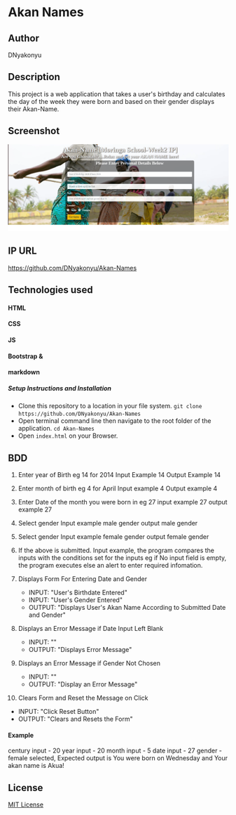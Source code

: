 # Akan Names


## Author

DNyakonyu

## Description

This project is a web application that takes a user's birthday and calculates the day of the week they were born and based on their gender displays their Akan-Name.


## Screenshot

![](https://github.com/DNyakonyu/Akan-Names/blob/master/images/snapshot.png)

## IP URL

https://github.com/DNyakonyu/Akan-Names

## Technologies used

#### HTML
#### CSS
#### JS
#### Bootstrap &
#### markdown

##### Setup Instructions and Installation

- Clone this repository to a location in your file system. `git clone https://github.com/DNyakonyu/Akan-Names`
- Open terminal command line then navigate to the root folder of the application. `cd Akan-Names`
- Open `index.html` on your Browser.

## BDD


1. Enter year of Birth eg 14 for 2014 Input Example 14 Output Example 14

2. Enter month of birth eg 4 for April Input example 4 Output example 4

3. Enter Date of the month you were born in eg 27 input example 27 output example 27

4. Select gender Input example male gender output male gender

5. Select gender Input example female gender output female gender

6. If the above is submitted. Input example, the program compares the inputs with the conditions set for the inputs eg if No input field    is empty, the program executes else an alert to enter required infomation.

7. Displays Form For Entering Date and Gender
   - INPUT: "User's Birthdate Entered"
   - INPUT: "User's Gender Entered"
   - OUTPUT: "Displays User's Akan Name According to Submitted Date and Gender"
8. Displays an Error Message if Date Input Left Blank
   - INPUT: ""
   - OUTPUT: "Displays Error Message"
9. Displays an Error Message if Gender Not Chosen
   - INPUT: "" 
   - OUTPUT: "Display an Error Message" 
10. Clears Form and Reset the Message on Click
   - INPUT: "Click Reset Button" 
   - OUTPUT: "Clears and Resets the Form"

#### Example

century input - 20
year input - 20
month input - 5
date input - 27
gender - female selected, Expected output is You were born on Wednesday and Your akan name is Akua!

## License
[MIT License](https://choosealicense.com/licenses/mit/)
